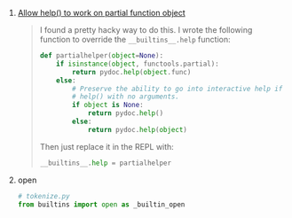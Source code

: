 1. [Allow help() to work on partial function object](https://stackoverflow.com/questions/16672856/allow-help-to-work-on-partial-function-object)
   
   > I found a pretty hacky way to do this. I wrote the following function to override the `__builtins__.help` function:
   > 
   > ```python
   > def partialhelper(object=None):
   >     if isinstance(object, functools.partial):
   >         return pydoc.help(object.func)
   >     else:
   >         # Preserve the ability to go into interactive help if user calls
   >         # help() with no arguments.
   >         if object is None:
   >             return pydoc.help()
   >         else:
   >             return pydoc.help(object)
   > ```
   > 
   > Then just replace it in the REPL with:
   > 
   > ```python
   > __builtins__.help = partialhelper
   > ```

2. open
   
   ```python
   # tokenize.py
   from builtins import open as _builtin_open
   ```


